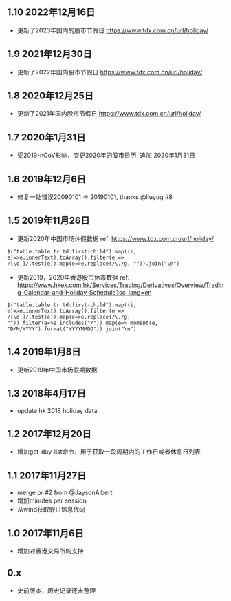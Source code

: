 1.10 2022年12月16日
--
* 更新了2023年国内的股市节假日 <https://www.tdx.com.cn/url/holiday/>

1.9 2021年12月30日
---

* 更新了2022年国内股市节假日 <https://www.tdx.com.cn/url/holiday/>

1.8 2020年12月25日
---

* 更新了2021年国内股市节假日 <https://www.tdx.com.cn/url/holiday/>

1.7 2020年1月31日
---

* 受2019-nCoV影响，变更2020年的股市日历, 追加 2020年1月31日

1.6 2019年12月6日
---

* 修复一处错误20090101 -> 20190101, thanks @liuyug #8
  
1.5 2019年11月26日
---

* 更新2020年中国市场休假数据 ref: <https://www.tdx.com.cn/url/holiday/>

```
$("table.table tr td:first-child").map((i, e)=>e.innerText).toArray().filter(e => /[\d.]/.test(e)).map(e=>e.replace(/\./g, "")).join("\n")
```

* 更新2019，2020年香港股市休市数据 ref: <https://www.hkex.com.hk/Services/Trading/Derivatives/Overview/Trading-Calendar-and-Holiday-Schedule?sc_lang=en>

```
$("table.table tr td:first-child").map((i, e)=>e.innerText).toArray().filter(e => /[\d.]/.test(e)).map(e=>e.replace(/\./g, "")).filter(e=>e.includes("/")).map(e=> moment(e, "D/M/YYYY").format("YYYYMMDD")).join("\n")
```

1.4 2019年1月8日
---

* 更新2019年中国市场假期数据

1.3 2018年4月17日
---

* update hk 2018 holiday data

1.2 2017年12月20日
---

* 增加get-day-list命令，用于获取一段周期内的工作日或者休息日列表

1.1 2017年11月27日
---

* merge pr #2 from @JaysonAlbert
* 增加minutes per session
* 从wind获取假日信息代码

1.0 2017年11月6日
---

* 增加对香港交易所的支持

0.x
---

* 史前版本，历史记录还未整理
